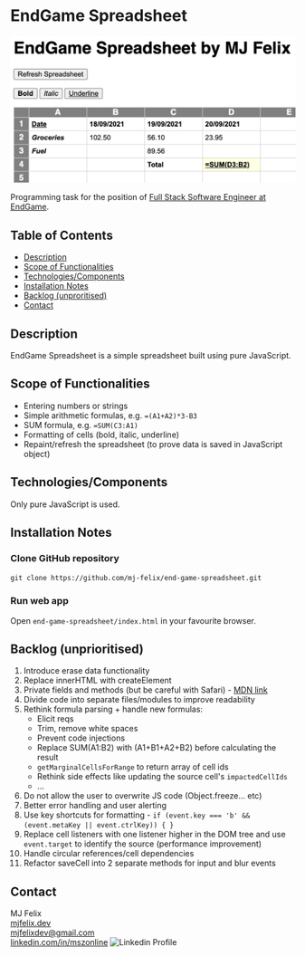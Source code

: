 # EndGame Spreadsheet

![Spreadsheet screenshot](img/screenshot.png)

Programming task for the position of [Full Stack Software Engineer at EndGame](https://www.end-game.com/career/full-stack-software-engineer).

## Table of Contents

  - [Description](#description)
  - [Scope of Functionalities](#scope-of-functionalities)
  - [Technologies/Components](#technologiescomponents)
  - [Installation Notes](#installation-notes)
  - [Backlog (unproritised)](#backlog-unprioritised)
  - [Contact](#contact)

## Description

EndGame Spreadsheet is a simple spreadsheet built using pure JavaScript.

## Scope of Functionalities

 - Entering numbers or strings
 - Simple arithmetic formulas, e.g. `=(A1+A2)*3-B3`
 - SUM formula, e.g. `=SUM(C3:A1)`
 - Formatting of cells (bold, italic, underline)
 - Repaint/refresh the spreadsheet (to prove data is saved in JavaScript object)


## Technologies/Components

Only pure JavaScript is used.

## Installation Notes

### Clone GitHub repository

```
git clone https://github.com/mj-felix/end-game-spreadsheet.git
```

### Run web app

Open `end-game-spreadsheet/index.html` in your favourite browser.

## Backlog (unprioritised)

1. Introduce erase data functionality
2. Replace innerHTML with createElement
3. Private fields and methods (but be careful with Safari) - [MDN link](https://developer.mozilla.org/en-US/docs/Web/JavaScript/Reference/Classes/Private_class_fields)
4. Divide code into separate files/modules to improve readability
5. Rethink formula parsing + handle new formulas:
   - Elicit reqs
   - Trim, remove white spaces
   - Prevent code injections
   - Replace SUM(A1:B2) with (A1+B1+A2+B2) before calculating the result
   - `getMarginalCellsForRange` to return array of cell ids
   - Rethink side effects like updating the source cell's `impactedCellIds` 
   - ...
6. Do not allow the user to overwrite JS code (Object.freeze... etc)
7. Better error handling and user alerting
8. Use key shortcuts for formatting - `if (event.key === 'b' && (event.metaKey || event.ctrlKey)) { }`
9. Replace cell listeners with one listener higher in the DOM tree and use `event.target` to identify the source (performance improvement)
10. Handle circular references/cell dependencies
11. Refactor saveCell into 2 separate methods for input and blur events

## Contact

MJ Felix<br>
[mjfelix.dev](https://mjfelix.dev)<br>
mjfelixdev@gmail.com<br>
[linkedin.com/in/mszonline](https://www.linkedin.com/in/mjfelix/) ![Linkedin Profile](https://i.stack.imgur.com/gVE0j.png)
